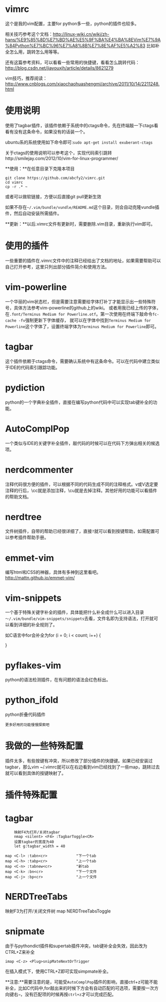 vimrc
=====

这个是我的vim配置，主要for python多一些，python的插件也较多。

相关技巧参考这个文档：http://linux-wiki.cn/wiki/zh-hans/%E9%85%8D%E7%BD%AE%E5%9F%BA%E4%BA%8EVim%E7%9A%84Python%E7%BC%96%E7%A8%8B%E7%8E%AF%E5%A2%83
比如补全怎么用，跳转怎么用等等。

还有这篇参考资料，可以看看一些常用的快捷键，看看怎么跳转代码：http://blog.csdn.net/jiayouxjh/article/details/8621279

vim技巧，推荐阅读：http://www.cnblogs.com/xiaochaohuashengmi/archive/2011/10/14/2211248.html

使用说明
====
使用了tagbar插件，该插件依赖于系统中的ctags命令，先在终端敲一下ctags看看有没有这条命令，如果没有的话装一个。

ubuntu系的系统使用如下命令即可:``sudo apt-get install exuberant-ctags``

关于ctags的使用说明可以参考这个，实现代码索引跳转http://smilejay.com/2012/10/vim-for-linux-programmer/

**使用：**在任意目录下克隆本项目

    git clone https://github.com/abcfy2/vimrc.git
    cd vimrc
    cp -r .* ~

或者可以做软链接，方便以后直接git pull更新生效

如果不存在`~/.vim/bundle/vundle/README.md`这个目录，则会自动克隆vundle插件，然后自动安装所需插件。

**更新：**以后.vimrc文件有更新时，需要删除.vim目录，重新执行vim即可。


使用的插件
====
一些重要的插件在.vimrc文件中的注释已经给出了文档的地址，如果需要帮助可以自己打开参考，这里只列出部分插件简介和使用方法。

vim-powerline
===
一个华丽的vim状态栏，但是需要注意需要给字体打补丁才能显示出一些特殊符号，具体方法参考vim-powerline的github上的wiki。
或者用我已经上传的字体，在``.font/Terminus Medium for Powerline.otf``。第一次使用在终端下敲命令``fc-cache -fv``强制更新下字体缓存，
就可以在字体中找到``Terminus Medium for Powerline``这个字体了，设置终端字体为``Terminus Medium for Powerline``即可。


tagbar
===
这个插件依赖于ctags命令，需要确认系统中有这条命令。可以在代码中建立类似于IDE的代码索引跟踪功能。
    

pydiction
===
python的一个字典补全插件，直接在编写python代码中可以实现tab键补全的功能。


AutoComplPop
===
一个类似与IDE的关键字补全插件，敲代码的时候可以在代码下方弹出相关的候选项。


nerdcommenter
===
注释代码很方便的插件，可以根据不同的代码生成不同的注释格式。v或V选定要注释的行后，\cc就是添加注释，\cu就是去掉注释。其他好用的功能可以看插件的帮助文档。


nerdtree
===
文件树插件，自带的帮助已经很详细了，直接``?``就可以看到按键帮助，如需配置可以参考插件帮助手册。


emmet-vim
===
编写html和CSS的神器，具体有多神到这里看吧。http://mattn.github.io/emmet-vim/


vim-snippets
===
一个基于特殊关键字补全的插件，具体能把什么补全成什么可以进入目录`～/.vim/bundle/vim-snippets/snippets`去看，文件名即为支持语法，打开就可以看到详细的补全规则了。

如C语言中for<tab>会补全为for (i = 0; i < count; i++) {                                                                                                                                                                                      
    
}


pyflakes-vim
===
python的语法检测插件，在有问题的语法会红色标出。

python_ifold
===
python折叠代码插件

```
更多好用的功能慢慢探索吧
```


我做的一些特殊配置
====
插件太多，有些按键有冲突，所以修改了部分插件的快捷键。如果已经安装过tagbar，那么vim ~/.vimrc就可以在右边看到vim已经找到了一些map，跳转过去就可以看到具体的按键映射了。

插件特殊配置
==
tagbar
=
```
    映射F4为打开/关闭tagbar
    nmap <silent> <F4> :TagbarToggle<CR>
    设置tagbar的宽度为40
    let g:tagbar_width = 40
```

```
map <C-l> :tabn<cr>             "下一个tab
map <C-h> :tabp<cr>             "上一个tab
map <C-n> :tabnew<cr>           "新tab
map <C-k> :bn<cr>               "下一个文件
map <C-j> :bp<cr>               "上一个文件
```

NERDTreeTabs
=
映射F3为打开/关闭文件树
map <F3> <plug>NERDTreeTabsToggle <CR>

snipmate
=
由于与pythondict插件和supertab插件冲突，tab键补全会失效，因此改为CTRL+Z来补全

``imap <C-z> <Plug>snipMateNextOrTrigger``

在插入模式下，使用CTRL+Z即可实现simpmate补全。

**注意:**需要注意的是，可能受``AutoComplPop``插件的影响，直接ctrl+z可能不能补全，比如C代码中,for敲出来的时候下方会有自动匹配的可选项，需要按一次方向键右``→``，没有匹配项的时候再按``ctrl+z``才可以完成匹配。

